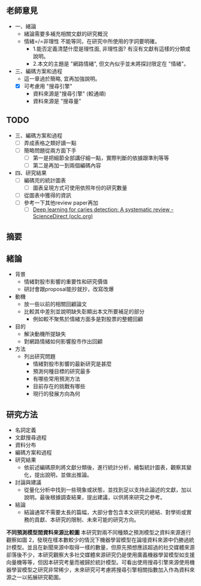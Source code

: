 ## 老師意見
- 一、緒論
	- 緒論需要多補充相關文獻的研究概況
	- 情緒=/=非理性 不能等同，在研究中所使用的字詞要明確。
		- 1.能否定義清楚什麼是理性面, 非理性面? 有沒有文獻有這樣的分類或說明。  
		- 2.本文的主題是 "網路情緒", 但文內似乎並未將探討限定在 "情緒"。
- 三、編碼方案和過程
	- 這一章過於簡略, 宜再加強說明。
	- [x]  可考慮用 "搜尋引擎"  
		- 資料來源是"搜尋引擎" (較通順) 
		- 資料來源是 "搜尋量"

## TODO
- 三、編碼方案和過程
	- [ ] 弄成表格之類好讀一點
	- [ ] 簡略問題從兩方面下手
		- [ ] 第一是把細節全部講仔細一點，實際判斷的依據跟準則等等
		- [ ] 第二是再加一到兩個編碼內容
- 四、研究結果
	- [ ] 編碼完的統計圖表
		- [ ] 圖表呈現方式可使用依照年份的研究數量
	- [ ] 從圖表中獲得的資訊
	- [ ] 參考一下其他review paper再加
		- [ ] [Deep learning for caries detection: A systematic review - ScienceDirect (oclc.org)](https://www-sciencedirect-com.nutc.idm.oclc.org/science/article/pii/S0300571222001725?casa_token=uwRg-NQMf8YAAAAA:wZvbJmec2Tk-qdK5CtqEpbyoil2samW861Q7z-HrxN_6mhcVDoAdBL5zN7R1mzXUp6t6i9OcviQ#bib0063)

## 摘要

## 緒論
- 背景
	- 情緒對股市影響的重要性和研究價值
	- 研討會跟proposal能抄就抄，改寫改爆
- 動機
	- 放一些以前的相關回顧論文
	- 比較其中差別並說明缺失彰顯出本文所要補足的部分
		- 例如較不聚焦於情緒方面多是對股票的整體回顧
- 目的
	- 解決動機所提缺失
	- 對網路情緒如何影響股市作出回顧
- 方法
	- 列出研究問題
		- 情緒對股市影響的最新研究是甚麼
		- 預測何種目標的研究最多
		- 有哪些常用預測方法
		- 目前存在的挑戰有哪些
		- 現行的發展方向為何

## 研究方法
- 名詞定義
- 文獻搜尋過程
- 資料分布
- 編碼方案和過程
- 研究結果
	- 依前述編碼原則將文獻分類後，進行統計分析，繪製統計圖表，觀察其變化，提出說明，並做出推論。
- 討論與建議
	- 從量化分析中找到一些現象或狀態，並找到足以支持此論述的文獻，加以說明。最後根據調查結果，提出建議，以供將來研究之參考。
- 結論
	- 結論通常不需要太長的篇幅，大部分會包含本文研究的總結、對學術或實務的貢獻、本研究的限制、未來可能的研究方向。

**不同預測模型間資料來源比較圖**
本研究對兩不同種類之預測模型之資料來源進行觀察如圖 2，發現在樣本數較少的情況下機器學習模型在論壇資料來源中仍勝過統計模型。並且在新聞來源中取得一樣的數量，但原先預想應該超過的社交媒體來源卻落後不少，本研究觀察大多社交媒體來源研究仍是使用廣義機器學習模型如支援向量機等等，但因本研究考量而被歸於統計模型。可看出使用搜尋引擎來源使用機器學習模型之研究非常稀少，未來研究可考慮將搜尋引擎相關指數加入作為資料來源之一以拓展研究範圍。

